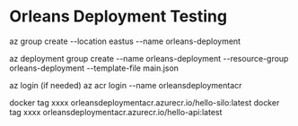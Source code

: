 # Orleans Deployment Testing

az group create --location eastus --name orleans-deployment

az deployment group create --name orleans-deployment --resource-group orleans-deployment --template-file main.json

az login (if needed)
az acr login --name orleansdeploymentacr

docker tag xxxx orleansdeploymentacr.azurecr.io/hello-silo:latest
docker tag xxxx orleansdeploymentacr.azurecr.io/hello-api:latest
